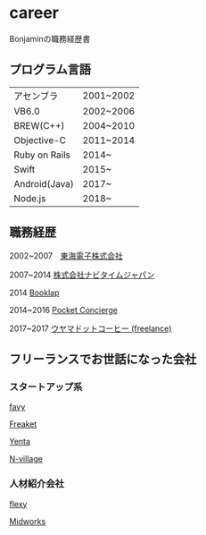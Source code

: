 # career
Bonjaminの職務経歴書

## プログラム言語

| | |
---|---
|アセンブラ|2001~2002|
|VB6.0|2002~2006|
|BREW(C++)|2004~2010|
|Objective-C|2011~2014|
|Ruby on Rails|2014~|
|Swift|2015~|
|Android(Java)|2017~|
|Node.js|2018~|

## 職務経歴

2002~2007　[東海電子株式会社](https://www.tokai-denshi.co.jp)

2007~2014 [株式会社ナビタイムジャパン](https://www.navitime.co.jp)

2014 [Booklap](http://thebridge.jp/2013/07/booklap-funding)

2014~2016 [Pocket Concierge](https://pocket-concierge.jp/)

2017~2017 [ウヤマドットコーヒー (freelance)](https://uyama.coffee)

## フリーランスでお世話になった会社

### スタートアップ系

[favy](https://www.favy.jp)

[Freaket](https://slap.freaket.com)

[Yenta](https://yenta.talentbase.io/yenta/)

[N-village](https://www.n-village.co.jp)

### 人材紹介会社

[flexy](https://flxy.jp)

[Midworks](https://mid-works.com)

